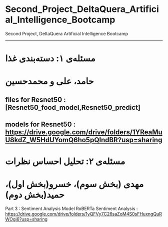 # Second_Project_DeltaQuera_Artificial_Intelligence_Bootcamp
Second Project, DeltaQuera Artificial Intelligence Bootcamp

-----------------------------------------------------
# مسئله‌ی ۱: دسته‌بندی غذا 

# حامد، علی و محمدحسین 
files for Resnet50 : [Resnet50_food_model,Resnet50_predict]
-------------------------------------------------
models for Resnet50 : https://drive.google.com/drive/folders/1YReaMuU8kdZ_W5HdUYomQ6ho5pQlndBR?usp=sharing
-----------------
#  مسئله‌ی ۲: تحلیل احساس نظرات 

# مهدی (بخش سوم)، خسرو(بخش اول)، حمید(بخش دوم)


Part 3 : Sentiment Analysis Model
RoBERTa Sentiment Analysis : https://drive.google.com/drive/folders/1yQFVy7C26saZoM4S0sFHuxngQuRWOgi6?usp=sharing



